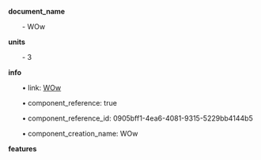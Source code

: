 **document_name**

&emsp;&emsp;- WOw

**units**

&emsp;&emsp;- 3

**info**

&emsp;&emsp;• link: [WOw](/data4/Component4-5554263b-b36b-4dd9-8e88-401b1c47f762/WOw-0905bff1-4ea6-4081-9315-5229bb4144b5/timeline.md)

&emsp;&emsp;• component_reference: true

&emsp;&emsp;• component_reference_id: 0905bff1-4ea6-4081-9315-5229bb4144b5

&emsp;&emsp;• component_creation_name: WOw

**features**